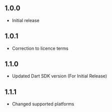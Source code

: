 ## 1.0.0

* Initial release

## 1.0.1

* Correction to licence terms


## 1.1.0

* Updated Dart SDK version (For Initial Release)



## 1.1.1

* Changed supported platforms